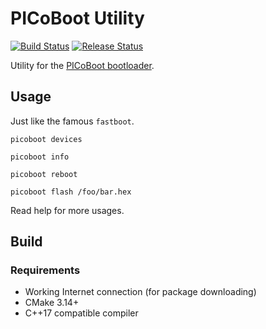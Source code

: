 # PICoBoot Utility

[![Build Status](https://github.com/SudoMaker/PICoBoot_Utility/workflows/Build/badge.svg)](https://github.com/SudoMaker/PICoBoot_Utility/actions/workflows/push_pr_build_cmake.yml) [![Release Status](https://github.com/SudoMaker/PICoBoot_Utility/workflows/Release/badge.svg)](https://github.com/SudoMaker/PICoBoot_Utility/actions/workflows/release_cmake.yml)

Utility for the [PICoBoot bootloader](https://github.com/SudoMaker/PICoBoot).

## Usage
Just like the famous `fastboot`.

```shell
picoboot devices
```

```shell
picoboot info
```

```shell
picoboot reboot
```

```shell
picoboot flash /foo/bar.hex
```

Read help for more usages.

## Build
### Requirements
- Working Internet connection (for package downloading)
- CMake 3.14+
- C++17 compatible compiler
